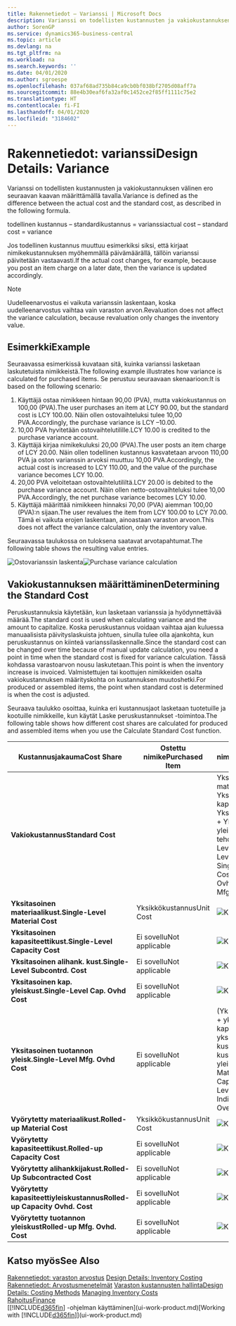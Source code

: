 ```yaml
---
title: Rakennetiedot – Varianssi | Microsoft Docs
description: Varianssi on todellisten kustannusten ja vakiokustannuksen välinen ero seuraavan kaavan määrittämällä tavalla.
author: SorenGP
ms.service: dynamics365-business-central
ms.topic: article
ms.devlang: na
ms.tgt_pltfrm: na
ms.workload: na
ms.search.keywords: ''
ms.date: 04/01/2020
ms.author: sgroespe
ms.openlocfilehash: 037af68ad735b84ca9cb0bf038bf2705d08aff7a
ms.sourcegitcommit: 88e4b30eaf6fa32af0c1452ce2f85ff1111c75e2
ms.translationtype: HT
ms.contentlocale: fi-FI
ms.lasthandoff: 04/01/2020
ms.locfileid: "3184602"
---
```

# <a name="design-details-variance"></a><span data-ttu-id="20357-103">Rakennetiedot: varianssi</span><span class="sxs-lookup"><span data-stu-id="20357-103">Design Details: Variance</span></span>
<span data-ttu-id="20357-104">Varianssi on todellisten kustannusten ja vakiokustannuksen välinen ero seuraavan kaavan määrittämällä tavalla.</span><span class="sxs-lookup"><span data-stu-id="20357-104">Variance is defined as the difference between the actual cost and the standard cost, as described in the following formula.</span></span>  

 <span data-ttu-id="20357-105">todellinen kustannus – standardikustannus = varianssi</span><span class="sxs-lookup"><span data-stu-id="20357-105">actual cost – standard cost = variance</span></span>  

 <span data-ttu-id="20357-106">Jos todellinen kustannus muuttuu esimerkiksi siksi, että kirjaat nimikekustannuksen myöhemmällä päivämäärällä, tällöin varianssi päivitetään vastaavasti.</span><span class="sxs-lookup"><span data-stu-id="20357-106">If the actual cost changes, for example, because you post an item charge on a later date, then the variance is updated accordingly.</span></span>  

> [!NOTE]  
>  <span data-ttu-id="20357-107">Uudelleenarvostus ei vaikuta varianssin laskentaan, koska uudelleenarvostus vaihtaa vain varaston arvon.</span><span class="sxs-lookup"><span data-stu-id="20357-107">Revaluation does not affect the variance calculation, because revaluation only changes the inventory value.</span></span>  

## <a name="example"></a><span data-ttu-id="20357-108">Esimerkki</span><span class="sxs-lookup"><span data-stu-id="20357-108">Example</span></span>  
 <span data-ttu-id="20357-109">Seuraavassa esimerkissä kuvataan sitä, kuinka varianssi lasketaan laskutetuista nimikkeistä.</span><span class="sxs-lookup"><span data-stu-id="20357-109">The following example illustrates how variance is calculated for purchased items.</span></span> <span data-ttu-id="20357-110">Se perustuu seuraavaan skenaarioon:</span><span class="sxs-lookup"><span data-stu-id="20357-110">It is based on the following scenario:</span></span>  

1.  <span data-ttu-id="20357-111">Käyttäjä ostaa nimikkeen hintaan 90,00 (PVA), mutta vakiokustannus on 100,00 (PVA).</span><span class="sxs-lookup"><span data-stu-id="20357-111">The user purchases an item at LCY 90.00, but the standard cost is LCY 100.00.</span></span> <span data-ttu-id="20357-112">Näin ollen ostovaihteluksi tulee 10,00 PVA.</span><span class="sxs-lookup"><span data-stu-id="20357-112">Accordingly, the purchase variance is LCY –10.00.</span></span>  
2.  <span data-ttu-id="20357-113">10,00 PVA hyvitetään ostovaihtelutilille.</span><span class="sxs-lookup"><span data-stu-id="20357-113">LCY 10.00 is credited to the purchase variance account.</span></span>  
3.  <span data-ttu-id="20357-114">Käyttäjä kirjaa nimikekuluksi 20,00 (PVA).</span><span class="sxs-lookup"><span data-stu-id="20357-114">The user posts an item charge of LCY 20.00.</span></span> <span data-ttu-id="20357-115">Näin ollen todellinen kustannus kasvatetaan arvoon 110,00 PVA ja oston varianssin arvoksi muuttuu 10,00 PVA.</span><span class="sxs-lookup"><span data-stu-id="20357-115">Accordingly, the actual cost is increased to LCY 110.00, and the value of the purchase variance becomes LCY 10.00.</span></span>  
4.  <span data-ttu-id="20357-116">20,00 PVA veloitetaan ostovaihtelutililtä.</span><span class="sxs-lookup"><span data-stu-id="20357-116">LCY 20.00 is debited to the purchase variance account.</span></span> <span data-ttu-id="20357-117">Näin ollen netto-ostovaihteluksi tulee 10,00 PVA.</span><span class="sxs-lookup"><span data-stu-id="20357-117">Accordingly, the net purchase variance becomes LCY 10.00.</span></span>  
5.  <span data-ttu-id="20357-118">Käyttäjä määrittää nimikkeen hinnaksi 70,00 (PVA) aiemman 100,00 (PVA):n sijaan.</span><span class="sxs-lookup"><span data-stu-id="20357-118">The user revalues the item from LCY 100.00 to LCY 70.00.</span></span> <span data-ttu-id="20357-119">Tämä ei vaikuta erojen laskentaan, ainoastaan varaston arvoon.</span><span class="sxs-lookup"><span data-stu-id="20357-119">This does not affect the variance calculation, only the inventory value.</span></span>  

 <span data-ttu-id="20357-120">Seuraavassa taulukossa on tuloksena saatavat arvotapahtumat.</span><span class="sxs-lookup"><span data-stu-id="20357-120">The following table shows the resulting value entries.</span></span>  

 <span data-ttu-id="20357-121">![Ostovarianssin laskenta](media/design_details_inventory_costing_11_purchase_variance.png "Ostovarianssin laskenta")</span><span class="sxs-lookup"><span data-stu-id="20357-121">![Purchase variance calculation](media/design_details_inventory_costing_11_purchase_variance.png "Purchase variance calculation")</span></span>  

## <a name="determining-the-standard-cost"></a><span data-ttu-id="20357-122">Vakiokustannuksen määrittäminen</span><span class="sxs-lookup"><span data-stu-id="20357-122">Determining the Standard Cost</span></span>  
 <span data-ttu-id="20357-123">Peruskustannuksia käytetään, kun lasketaan varianssia ja hyödynnettävää määrää.</span><span class="sxs-lookup"><span data-stu-id="20357-123">The standard cost is used when calculating variance and the amount to capitalize.</span></span> <span data-ttu-id="20357-124">Koska peruskustannus voidaan vaihtaa ajan kuluessa manuaalisista päivityslaskuista johtuen, sinulla tulee olla ajankohta, kun peruskustannus on kiinteä varianssilaskennalle.</span><span class="sxs-lookup"><span data-stu-id="20357-124">Since the standard cost can be changed over time because of manual update calculation, you need a point in time when the standard cost is fixed for variance calculation.</span></span> <span data-ttu-id="20357-125">Tässä kohdassa varastoarvon nousu laskutetaan.</span><span class="sxs-lookup"><span data-stu-id="20357-125">This point is when the inventory increase is invoiced.</span></span> <span data-ttu-id="20357-126">Valmistettujen tai koottujen nimikkeiden osalta vakiokustannuksen määrityskohta on kustannuksen muutoshetki.</span><span class="sxs-lookup"><span data-stu-id="20357-126">For produced or assembled items, the point when standard cost is determined is when the cost is adjusted.</span></span>  

 <span data-ttu-id="20357-127">Seuraava taulukko osoittaa, kuinka eri kustannusjaot lasketaan tuotetuille ja kootuille nimikkeille, kun käytät Laske peruskustannukset -toimintoa.</span><span class="sxs-lookup"><span data-stu-id="20357-127">The following table shows how different cost shares are calculated for produced and assembled items when you use the Calculate Standard Cost function.</span></span>  

|<span data-ttu-id="20357-128">Kustannusjakauma</span><span class="sxs-lookup"><span data-stu-id="20357-128">Cost Share</span></span>|<span data-ttu-id="20357-129">Ostettu nimike</span><span class="sxs-lookup"><span data-stu-id="20357-129">Purchased Item</span></span>|<span data-ttu-id="20357-130">Tuotettu tai koottu nimike</span><span class="sxs-lookup"><span data-stu-id="20357-130">Produced/Assembled Item</span></span>|  
|----------------|--------------------|------------------------------|  
|<span data-ttu-id="20357-131">**Vakiokustannus**</span><span class="sxs-lookup"><span data-stu-id="20357-131">**Standard Cost**</span></span>||<span data-ttu-id="20357-132">Yksitasoiset materiaalikustannukset + Yksitasoiset kapasiteettikustannukset + Yksitasoiset aliurakointikust. + Yksitasoiset kapasit. yleiskust. + Yksitasoiset tehdastuot. yleiskust.</span><span class="sxs-lookup"><span data-stu-id="20357-132">Single-Level Material Cost + Single-Level Capacity Cost + Single-Level Subcontrd. Cost + Single-Level Cap. Ovhd. Cost + Single-Level Mfg. Ovhd. Cost</span></span>|  
|<span data-ttu-id="20357-133">**Yksitasoinen materiaalikust.**</span><span class="sxs-lookup"><span data-stu-id="20357-133">**Single-Level Material Cost**</span></span>|<span data-ttu-id="20357-134">Yksikkökustannus</span><span class="sxs-lookup"><span data-stu-id="20357-134">Unit Cost</span></span>|<span data-ttu-id="20357-135">![Kaava 1](media/design_details_inventory_costing_11_equation_1.png "Kaava 1")</span><span class="sxs-lookup"><span data-stu-id="20357-135">![Equation 1](media/design_details_inventory_costing_11_equation_1.png "Equation 1")</span></span>|  
|<span data-ttu-id="20357-136">**Yksitasoinen kapasiteettikust.**</span><span class="sxs-lookup"><span data-stu-id="20357-136">**Single-Level Capacity Cost**</span></span>|<span data-ttu-id="20357-137">Ei sovellu</span><span class="sxs-lookup"><span data-stu-id="20357-137">Not applicable</span></span>|<span data-ttu-id="20357-138">![Kaava 2](media/design_details_inventory_costing_11_equation_2.png "Kaava 2")</span><span class="sxs-lookup"><span data-stu-id="20357-138">![Equation 2](media/design_details_inventory_costing_11_equation_2.png "Equation 2")</span></span>|  
|<span data-ttu-id="20357-139">**Yksitasoinen alihank. kust.**</span><span class="sxs-lookup"><span data-stu-id="20357-139">**Single-Level Subcontrd. Cost**</span></span>|<span data-ttu-id="20357-140">Ei sovellu</span><span class="sxs-lookup"><span data-stu-id="20357-140">Not applicable</span></span>|<span data-ttu-id="20357-141">![Kaava 3](media/design_details_inventory_costing_11_equation_3.png "Kaava 3")</span><span class="sxs-lookup"><span data-stu-id="20357-141">![Equation 3](media/design_details_inventory_costing_11_equation_3.png "Equation 3")</span></span>|  
|<span data-ttu-id="20357-142">**Yksitasoinen kap. yleiskust.**</span><span class="sxs-lookup"><span data-stu-id="20357-142">**Single-Level Cap. Ovhd Cost**</span></span>|<span data-ttu-id="20357-143">Ei sovellu</span><span class="sxs-lookup"><span data-stu-id="20357-143">Not applicable</span></span>|<span data-ttu-id="20357-144">![Kaava 4](media/design_details_inventory_costing_11_equation_4.png "Kaava 4")</span><span class="sxs-lookup"><span data-stu-id="20357-144">![Equation 4](media/design_details_inventory_costing_11_equation_4.png "Equation 4")</span></span>|  
|<span data-ttu-id="20357-145">**Yksitasoinen tuotannon yleisk.**</span><span class="sxs-lookup"><span data-stu-id="20357-145">**Single-Level Mfg. Ovhd Cost**</span></span>|<span data-ttu-id="20357-146">Ei sovellu</span><span class="sxs-lookup"><span data-stu-id="20357-146">Not applicable</span></span>|<span data-ttu-id="20357-147">(Yksitasoinen materiaalikust. + yksitasoinen kapasiteettikust. + yksitasoinen alihank. kustannus-) \* välillinen kustannus % / 100 + yleiskustannus</span><span class="sxs-lookup"><span data-stu-id="20357-147">(Single-Level Material Cost + Single-Level Capacity Cost + Single-Level Subcontrd. Cost) \* Indirect Cost % / 100 + Overhead Rate</span></span>|  
|<span data-ttu-id="20357-148">**Vyörytetty materiaalikust.**</span><span class="sxs-lookup"><span data-stu-id="20357-148">**Rolled-up Material Cost**</span></span>|<span data-ttu-id="20357-149">Yksikkökustannus</span><span class="sxs-lookup"><span data-stu-id="20357-149">Unit Cost</span></span>|<span data-ttu-id="20357-150">![Kaava 5](media/design_details_inventory_costing_11_equation_5.png "Kaava 5")</span><span class="sxs-lookup"><span data-stu-id="20357-150">![Equation 5](media/design_details_inventory_costing_11_equation_5.png "Equation 5")</span></span>|  
|<span data-ttu-id="20357-151">**Vyörytetty kapasiteettikust.**</span><span class="sxs-lookup"><span data-stu-id="20357-151">**Rolled-up Capacity Cost**</span></span>|<span data-ttu-id="20357-152">Ei sovellu</span><span class="sxs-lookup"><span data-stu-id="20357-152">Not applicable</span></span>|<span data-ttu-id="20357-153">![Kaava 6](media/design_details_inventory_costing_11_equation_6.png "Kaava 6")</span><span class="sxs-lookup"><span data-stu-id="20357-153">![Equation 6](media/design_details_inventory_costing_11_equation_6.png "Equation 6")</span></span>|  
|<span data-ttu-id="20357-154">**Vyörytetty alihankkijakust.**</span><span class="sxs-lookup"><span data-stu-id="20357-154">**Rolled-Up Subcontracted Cost**</span></span>|<span data-ttu-id="20357-155">Ei sovellu</span><span class="sxs-lookup"><span data-stu-id="20357-155">Not applicable</span></span>|<span data-ttu-id="20357-156">![Kaava 7](media/design_details_inventory_costing_11_equation_7.png "Kaava 7")</span><span class="sxs-lookup"><span data-stu-id="20357-156">![Equation 7](media/design_details_inventory_costing_11_equation_7.png "Equation 7")</span></span>|  
|<span data-ttu-id="20357-157">**Vyörytetty kapasiteettiyleiskustannus**</span><span class="sxs-lookup"><span data-stu-id="20357-157">**Rolled-up Capacity Ovhd. Cost**</span></span>|<span data-ttu-id="20357-158">Ei sovellu</span><span class="sxs-lookup"><span data-stu-id="20357-158">Not applicable</span></span>|<span data-ttu-id="20357-159">![Kaava 8](media/design_details_inventory_costing_11_equation_8.png "Kaava 8")</span><span class="sxs-lookup"><span data-stu-id="20357-159">![Equation 8](media/design_details_inventory_costing_11_equation_8.png "Equation 8")</span></span>|  
|<span data-ttu-id="20357-160">**Vyörytetty tuotannon yleiskust**</span><span class="sxs-lookup"><span data-stu-id="20357-160">**Rolled-up Mfg. Ovhd. Cost**</span></span>|<span data-ttu-id="20357-161">Ei sovellu</span><span class="sxs-lookup"><span data-stu-id="20357-161">Not applicable</span></span>|<span data-ttu-id="20357-162">![Kaava 9](media/design_details_inventory_costing_11_equation_9.png "Kaava 9")</span><span class="sxs-lookup"><span data-stu-id="20357-162">![Equation 9](media/design_details_inventory_costing_11_equation_9.png "Equation 9")</span></span>|  

## <a name="see-also"></a><span data-ttu-id="20357-163">Katso myös</span><span class="sxs-lookup"><span data-stu-id="20357-163">See Also</span></span>  
 <span data-ttu-id="20357-164">[Rakennetiedot: varaston arvostus](design-details-inventory-costing.md) </span><span class="sxs-lookup"><span data-stu-id="20357-164">[Design Details: Inventory Costing](design-details-inventory-costing.md) </span></span>  
 <span data-ttu-id="20357-165">[Rakennetiedot: Arvostusmenetelmät](design-details-costing-methods.md) [Varaston kustannusten hallinta](finance-manage-inventory-costs.md)</span><span class="sxs-lookup"><span data-stu-id="20357-165">[Design Details: Costing Methods](design-details-costing-methods.md) [Managing Inventory Costs](finance-manage-inventory-costs.md)</span></span>  
 [<span data-ttu-id="20357-166">Rahoitus</span><span class="sxs-lookup"><span data-stu-id="20357-166">Finance</span></span>](finance.md)  
 <span data-ttu-id="20357-167">[[!INCLUDE[d365fin](includes/d365fin_md.md)] -ohjelman käyttäminen](ui-work-product.md)</span><span class="sxs-lookup"><span data-stu-id="20357-167">[Working with [!INCLUDE[d365fin](includes/d365fin_md.md)]](ui-work-product.md)</span></span>
